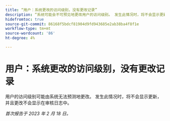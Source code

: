 ```yaml
---
title: “用户：系统更改的访问级别，没有更改记录”
description: “系统可能会不可预见地更改用户的访问级别。 发生此情况时，将不会显示更新，并且更改不会显示在审核日志中。
hidefromtoc: true
source-git-commit: 86168f5bdcf81904d9fd943685e2ab38ba4f8f1e
workflow-type: tm+mt
source-wordcount: '86'
ht-degree: 4%

---
```



# 用户：系统更改的访问级别，没有更改记录

用户的访问级别可能由系统无法预测地更改。 发生此情况时，将不会显示更新，并且更改不会显示在审核日志中。

_首次报告于 2023 年 2 月 18 日。_

